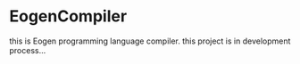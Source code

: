 # EogenCompiler
this is Eogen programming language compiler. this project is in development process...

